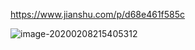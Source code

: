 https://www.jianshu.com/p/d68e461f585c

![image-20200208215405312](C:\Users\Mr.Giraffe\AppData\Roaming\Typora\typora-user-images\image-20200208215405312.png)